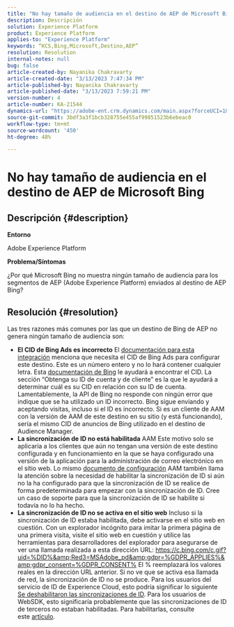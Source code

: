 ```yaml
---
title: "No hay tamaño de audiencia en el destino de AEP de Microsoft Bing"
description: Descripción
solution: Experience Platform
product: Experience Platform
applies-to: "Experience Platform"
keywords: “KCS,Bing,Microsoft,Destino,AEP”
resolution: Resolution
internal-notes: null
bug: false
article-created-by: Nayanika Chakravarty
article-created-date: "3/13/2023 7:47:34 PM"
article-published-by: Nayanika Chakravarty
article-published-date: "3/13/2023 7:59:21 PM"
version-number: 4
article-number: KA-21544
dynamics-url: "https://adobe-ent.crm.dynamics.com/main.aspx?forceUCI=1&pagetype=entityrecord&etn=knowledgearticle&id=c3cda4e3-d7c1-ed11-83ff-6045bd0065b6"
source-git-commit: 3bdf3a3f1bcb328755e455af99851523b6ebeac0
workflow-type: tm+mt
source-wordcount: '450'
ht-degree: 48%

---
```


# No hay tamaño de audiencia en el destino de AEP de Microsoft Bing

## Descripción {#description}


<b>Entorno</b>

Adobe Experience Platform

<b>Problema/Síntomas</b>

¿Por qué Microsoft Bing no muestra ningún tamaño de audiencia para los segmentos de AEP (Adobe Experience Platform) enviados al destino de AEP Bing?


## Resolución {#resolution}


Las tres razones más comunes por las que un destino de Bing de AEP no genera ningún tamaño de audiencia son:

- <b>El CID de Bing Ads es incorrecto</b>    El [documentación para esta integración](https://experienceleague.adobe.com/docs/experience-platform/destinations/catalog/advertising/bing.html?lang=es) menciona que necesita el CID de Bing Ads para configurar este destino. Este es un número entero y no lo hará<b> </b>contener cualquier letra. Esta [documentación de Bing](https://learn.microsoft.com/es-es/advertising/guides/get-started?view=bingads-13) le ayudará a encontrar el CID. La sección “Obtenga su ID de cuenta y de cliente” es la que le ayudará a determinar cuál es su CID en relación con su ID de cuenta.
Lamentablemente, la API de Bing no responde con ningún error que indique que se ha utilizado un ID incorrecto. Bing sigue enviando y aceptando visitas, incluso si el ID es incorrecto. Si es un cliente de AAM con la versión de AAM de este destino en su sitio (y está funcionando), sería el mismo CID de anuncios de Bing utilizado en el destino de Audience Manager.
- <b>La sincronización de ID no está habilitada</b>    AAM Este motivo solo se aplicaría a los clientes que aún no tengan una versión de este destino configurada y en funcionamiento en la que se haya configurado una versión de la aplicación para la administración de correo electrónico en el sitio web. Lo mismo [documento de configuración](https://experienceleague.adobe.com/docs/experience-platform/destinations/catalog/advertising/bing.html?lang=es) AAM también llama la atención sobre la necesidad de habilitar la sincronización de ID si aún no la ha configurado para que la sincronización de ID se realice de forma predeterminada para empezar con la sincronización de ID. Cree un caso de soporte para que la sincronización de ID se habilite si todavía no lo ha hecho.
- <b>La sincronización de ID no se activa en el sitio web</b>
Incluso si la sincronización de ID estaba habilitada, debe activarse en el sitio web en cuestión. Con un explorador incógnito para imitar la primera página de una primera visita, visite el sitio web en cuestión y utilice las herramientas para desarrolladores del explorador para asegurarse de ver una llamada realizada a esta dirección URL: https://c.bing.com/c.gif?uid=%DID%&amp;Red3=MSAdobe_pd&amp;gdpr=%GDPR_APPLIES%&amp;gdpr_consent=%GDPR_CONSENT% El % reemplazará los valores reales en la dirección URL anterior.
Si no ve que se activa esa llamada de red, la sincronización de ID no se produce. Para los usuarios del servicio de ID de Experience Cloud, esto podría significar lo siguiente [Se deshabilitaron las sincronizaciones de ID](https://experienceleague.adobe.com/docs/id-service/using/id-service-api/configurations/disableidsync.html?lang=es). Para los usuarios de WebSDK, esto significaría probablemente que las sincronizaciones de ID de terceros no estaban habilitadas. Para habilitarlas, consulte este [artículo](https://experienceleague.adobe.com/docs/experience-cloud-kcs/kbarticles/KA-20248.html?lang=es).

